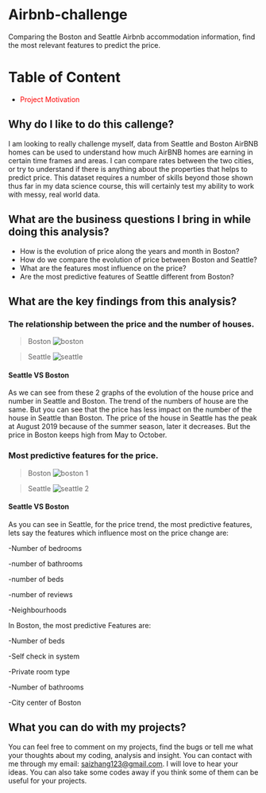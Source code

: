 # Airbnb-challenge
Comparing the Boston and Seattle Airbnb accommodation information, find the most relevant features to predict the price.

# Table of Content
- <p style='color:red'>Project Motivation</p>

## Why do I like to do this callenge?

I am looking to really challenge myself, data from Seattle and Boston AirBNB homes can be used to understand how much AirBNB 
homes are earning in certain time frames and areas. I can compare rates between the two cities, or try to understand if there is 
anything about the properties that helps to predict price. This dataset requires a number of skills beyond those shown thus far in my 
data science course, this will certainly test my ability to work with messy, real world data.

## What are the business questions I bring in while doing this analysis?

- How is the evolution of price along the years and month in Boston?
- How do we compare the evolution of price between Boston and Seattle?
- What are the features most influence on the price?
- Are the most predictive features of Seattle different from Boston?

## What are the key findings from this analysis?

### The relationship between the price and the number of houses.

> Boston
![boston](https://user-images.githubusercontent.com/36822899/54990956-33062f00-4fbc-11e9-9ee2-6518783587aa.PNG)

> Seattle
![seattle](https://user-images.githubusercontent.com/36822899/54990976-3bf70080-4fbc-11e9-9412-1b030f4fba22.PNG)

#### Seattle VS Boston
As we can see from these 2 graphs of the evolution of the house price and number in Seattle and Boston. The trend of the numbers of house are the same. But you can see that the price has less impact on the number of the house in Seattle than Boston. The price of the house in Seattle has the peak at August 2019 because of the summer season, later it decreases. But the price in Boston keeps high from May to October.

### Most predictive features for the price.

> Boston
![boston 1](https://user-images.githubusercontent.com/36822899/54991081-782a6100-4fbc-11e9-956e-307166bd6301.PNG)

> Seattle
![seattle 2](https://user-images.githubusercontent.com/36822899/54991064-6e086280-4fbc-11e9-9eea-9f04e214ccc9.PNG)

#### Seattle VS Boston

As you can see in Seattle, for the price trend, the most predictive features, lets say the features which influence most on the price change are:

-Number of bedrooms

-number of bathrooms

-number of beds

-number of reviews

-Neighbourhoods

In Boston, the most predictive Features are:

-Number of beds

-Self check in system

-Private room type

-Number of bathrooms

-City center of Boston

## What you can do with my projects?

You can feel free to comment on my projects, find the bugs or tell me what your thoughts about my coding, analysis and insight. You can contact with me through my email: saizhang123@gmail.com. I will love to hear your ideas.
You can also take some codes away if you think some of them can be useful for your projects.
